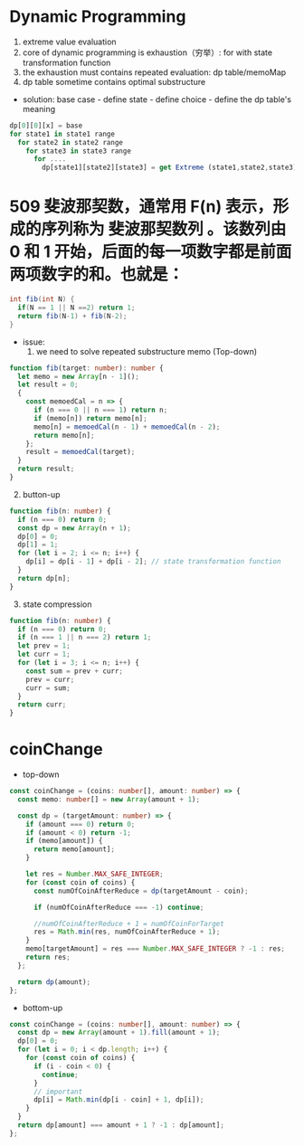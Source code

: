 # Dynamic Programming

1. extreme value evaluation
2. core of dynamic programming is exhaustion（穷举）: for with state transformation function
3. the exhaustion must contains repeated evaluation: dp table/memoMap
4. dp table sometime contains optimal substructure

- solution: base case - define state - define choice - define the dp table's meaning

```ts
dp[0][0][x] = base
for state1 in state1 range
  for state2 in state2 range
    for state3 in state3 range
      for ....
        dp[state1][state2][state3] = get Extreme (state1,state2,state3)
```

# 509 斐波那契数，通常用 F(n) 表示，形成的序列称为 斐波那契数列 。该数列由 0 和 1 开始，后面的每一项数字都是前面两项数字的和。也就是：

```java
int fib(int N) {
  if(N == 1 || N ==2) return 1;
  return fib(N-1) + fib(N-2);
}
```

- issue:
  1. we need to solve repeated substructure memo (Top-down)

```ts
function fib(target: number): number {
  let memo = new Array[n - 1]();
  let result = 0;
  {
    const memoedCal = n => {
      if (n === 0 || n === 1) return n;
      if (memo[n]) return memo[n];
      memo[n] = memoedCal(n - 1) + memoedCal(n - 2);
      return memo[n];
    };
    result = memoedCal(target);
  }
  return result;
}
```

2. button-up

```ts
function fib(n: number) {
  if (n === 0) return 0;
  const dp = new Array(n + 1);
  dp[0] = 0;
  dp[1] = 1;
  for (let i = 2; i <= n; i++) {
    dp[i] = dp[i - 1] + dp[i - 2]; // state transformation function
  }
  return dp[n];
}
```

3. state compression

```ts
function fib(n: number) {
  if (n === 0) return 0;
  if (n === 1 || n === 2) return 1;
  let prev = 1;
  let curr = 1;
  for (let i = 3; i <= n; i++) {
    const sum = prev + curr;
    prev = curr;
    curr = sum;
  }
  return curr;
}
```

# coinChange

- top-down

```ts
const coinChange = (coins: number[], amount: number) => {
  const memo: number[] = new Array(amount + 1);

  const dp = (targetAmount: number) => {
    if (amount === 0) return 0;
    if (amount < 0) return -1;
    if (memo[amount]) {
      return memo[amount];
    }

    let res = Number.MAX_SAFE_INTEGER;
    for (const coin of coins) {
      const numOfCoinAfterReduce = dp(targetAmount - coin);

      if (numOfCoinAfterReduce === -1) continue;

      //numOfCoinAfterReduce + 1 = numOfCoinForTarget
      res = Math.min(res, numOfCoinAfterReduce + 1);
    }
    memo[targetAmount] = res === Number.MAX_SAFE_INTEGER ? -1 : res;
    return res;
  };

  return dp(amount);
};
```

- bottom-up

```ts
const coinChange = (coins: number[], amount: number) => {
  const dp = new Array(amount + 1).fill(amount + 1);
  dp[0] = 0;
  for (let i = 0; i < dp.length; i++) {
    for (const coin of coins) {
      if (i - coin < 0) {
        continue;
      }
      // important
      dp[i] = Math.min(dp[i - coin] + 1, dp[i]);
    }
  }
  return dp[amount] === amount + 1 ? -1 : dp[amount];
};
```
